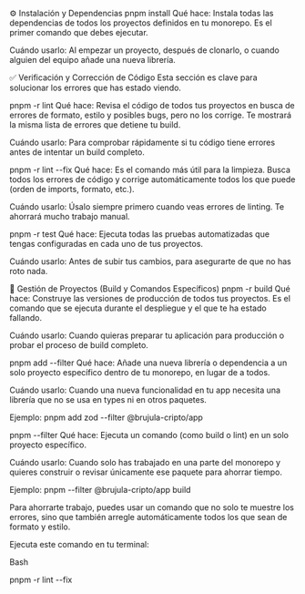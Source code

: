 ⚙️ Instalación y Dependencias
pnpm install
Qué hace: Instala todas las dependencias de todos los proyectos definidos en tu monorepo. Es el primer comando que debes ejecutar.

Cuándo usarlo: Al empezar un proyecto, después de clonarlo, o cuando alguien del equipo añade una nueva librería.

✅ Verificación y Corrección de Código
Esta sección es clave para solucionar los errores que has estado viendo.

pnpm -r lint
Qué hace: Revisa el código de todos tus proyectos en busca de errores de formato, estilo y posibles bugs, pero no los corrige. Te mostrará la misma lista de errores que detiene tu build.

Cuándo usarlo: Para comprobar rápidamente si tu código tiene errores antes de intentar un build completo.

pnpm -r lint --fix
Qué hace: Es el comando más útil para la limpieza. Busca todos los errores de código y corrige automáticamente todos los que puede (orden de imports, formato, etc.).

Cuándo usarlo: Úsalo siempre primero cuando veas errores de linting. Te ahorrará mucho trabajo manual.

pnpm -r test
Qué hace: Ejecuta todas las pruebas automatizadas que tengas configuradas en cada uno de tus proyectos.

Cuándo usarlo: Antes de subir tus cambios, para asegurarte de que no has roto nada.

🚀 Gestión de Proyectos (Build y Comandos Específicos)
pnpm -r build
Qué hace: Construye las versiones de producción de todos tus proyectos. Es el comando que se ejecuta durante el despliegue y el que te ha estado fallando.

Cuándo usarlo: Cuando quieras preparar tu aplicación para producción o probar el proceso de build completo.

pnpm add <paquete> --filter <nombre-del-proyecto>
Qué hace: Añade una nueva librería o dependencia a un solo proyecto específico dentro de tu monorepo, en lugar de a todos.

Cuándo usarlo: Cuando una nueva funcionalidad en tu app necesita una librería que no se usa en types ni en otros paquetes.

Ejemplo: pnpm add zod --filter @brujula-cripto/app

pnpm --filter <nombre-del-proyecto> <comando>
Qué hace: Ejecuta un comando (como build o lint) en un solo proyecto específico.

Cuándo usarlo: Cuando solo has trabajado en una parte del monorepo y quieres construir o revisar únicamente ese paquete para ahorrar tiempo.

Ejemplo: pnpm --filter @brujula-cripto/app build

Para ahorrarte trabajo, puedes usar un comando que no solo te muestre los errores, sino que también arregle automáticamente todos los que sean de formato y estilo.

Ejecuta este comando en tu terminal:

Bash

pnpm -r lint --fix